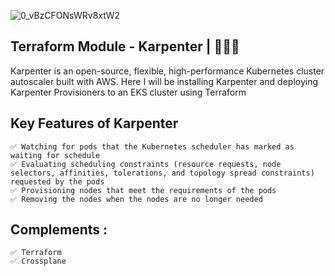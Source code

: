 ![0_vBzCFONsWRv8xtW2](https://github.com/user-attachments/assets/2c69de1e-9419-4824-9814-4e18681f56f7)


## Terraform Module - Karpenter | 🚀🚀🚀 
Karpenter is an open-source, flexible, high-performance Kubernetes cluster autoscaler built with AWS. Here I will be installing Karpenter and deploying Karpenter Provisioners to an EKS cluster using Terraform



## Key Features of Karpenter
```
✅ Watching for pods that the Kubernetes scheduler has marked as waiting for schedule
✅ Evaluating scheduling constraints (resource requests, node selectors, affinities, tolerations, and topology spread constraints) requested by the pods
✅ Provisioning nodes that meet the requirements of the pods
✅ Removing the nodes when the nodes are no longer needed
```


## Complements :
```
✅ Terraform
✅ Crossplane
```



